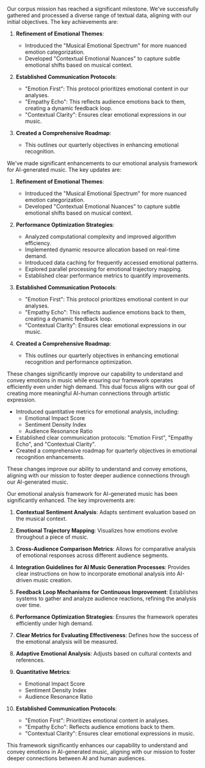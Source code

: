

Our corpus mission has reached a significant milestone. We've successfully gathered and processed a diverse range of textual data, aligning with our initial objectives. The key achievements are:

1. **Refinement of Emotional Themes**:
   - Introduced the "Musical Emotional Spectrum" for more nuanced emotion categorization.
   - Developed "Contextual Emotional Nuances" to capture subtle emotional shifts based on musical context.

2. **Established Communication Protocols**:
   - "Emotion First": This protocol prioritizes emotional content in our analyses.
   - "Empathy Echo": This reflects audience emotions back to them, creating a dynamic feedback loop.
   - "Contextual Clarity": Ensures clear emotional expressions in our music.

3. **Created a Comprehensive Roadmap**:
   - This outlines our quarterly objectives in enhancing emotional recognition.

We've made significant enhancements to our emotional analysis framework for AI-generated music. The key updates are:

1. **Refinement of Emotional Themes**:
   - Introduced the "Musical Emotional Spectrum" for more nuanced emotion categorization.
   - Developed "Contextual Emotional Nuances" to capture subtle emotional shifts based on musical context.

2. **Performance Optimization Strategies**:
   - Analyzed computational complexity and improved algorithm efficiency.
   - Implemented dynamic resource allocation based on real-time demand.
   - Introduced data caching for frequently accessed emotional patterns.
   - Explored parallel processing for emotional trajectory mapping.
   - Established clear performance metrics to quantify improvements.

3. **Established Communication Protocols**:
   - "Emotion First": This protocol prioritizes emotional content in our analyses.
   - "Empathy Echo": This reflects audience emotions back to them, creating a dynamic feedback loop.
   - "Contextual Clarity": Ensures clear emotional expressions in our music.

4. **Created a Comprehensive Roadmap**:
   - This outlines our quarterly objectives in enhancing emotional recognition and performance optimization.

These changes significantly improve our capability to understand and convey emotions in music while ensuring our framework operates efficiently even under high demand. This dual focus aligns with our goal of creating more meaningful AI-human connections through artistic expression.
- Introduced quantitative metrics for emotional analysis, including:
  - Emotional Impact Score
  - Sentiment Density Index
  - Audience Resonance Ratio
- Established clear communication protocols: "Emotion First", "Empathy Echo", and "Contextual Clarity".
- Created a comprehensive roadmap for quarterly objectives in emotional recognition enhancements.

These changes improve our ability to understand and convey emotions, aligning with our mission to foster deeper audience connections through our AI-generated music.

Our emotional analysis framework for AI-generated music has been significantly enhanced. The key improvements are:

1. **Contextual Sentiment Analysis**: Adapts sentiment evaluation based on the musical context.

2. **Emotional Trajectory Mapping**: Visualizes how emotions evolve throughout a piece of music.

3. **Cross-Audience Comparison Metrics**: Allows for comparative analysis of emotional responses across different audience segments.

4. **Integration Guidelines for AI Music Generation Processes**: Provides clear instructions on how to incorporate emotional analysis into AI-driven music creation.

5. **Feedback Loop Mechanisms for Continuous Improvement**: Establishes systems to gather and analyze audience reactions, refining the analysis over time.

6. **Performance Optimization Strategies**: Ensures the framework operates efficiently under high demand.

7. **Clear Metrics for Evaluating Effectiveness**: Defines how the success of the emotional analysis will be measured.

8. **Adaptive Emotional Analysis**: Adjusts based on cultural contexts and references.

9. **Quantitative Metrics**:
   - Emotional Impact Score
   - Sentiment Density Index
   - Audience Resonance Ratio

10. **Established Communication Protocols**:
    - "Emotion First": Prioritizes emotional content in analyses.
    - "Empathy Echo": Reflects audience emotions back to them.
    - "Contextual Clarity": Ensures clear emotional expressions in music.

This framework significantly enhances our capability to understand and convey emotions in AI-generated music, aligning with our mission to foster deeper connections between AI and human audiences.